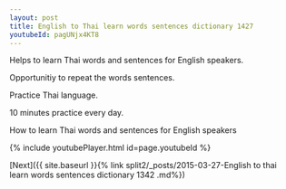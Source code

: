 ```yaml
---
layout: post
title: English to Thai learn words sentences dictionary 1427 
youtubeId: pagUNjx4KT8
---
```

 
 
Helps to learn Thai words and sentences for English speakers.

Opportunitiy to repeat the words sentences. 

Practice Thai language. 
 
10 minutes practice every day. 
 
How to learn Thai words and sentences for English speakers 
 
{% include youtubePlayer.html id=page.youtubeId %}
 
 
[Next]({{ site.baseurl }}{% link  split2/_posts/2015-03-27-English to thai learn words sentences dictionary 1342 .md%})
 
